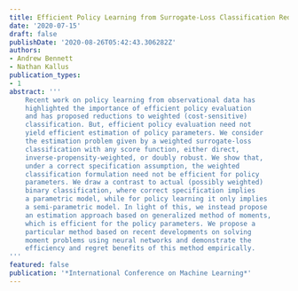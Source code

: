 ```yaml
---
title: Efficient Policy Learning from Surrogate-Loss Classification Reductions
date: '2020-07-15'
draft: false 
publishDate: '2020-08-26T05:42:43.306282Z'
authors:
- Andrew Bennett
- Nathan Kallus
publication_types:
- 1
abstract: '''
    Recent work on policy learning from observational data has
    highlighted the importance of efficient policy evaluation
    and has proposed reductions to weighted (cost-sensitive)
    classification. But, efficient policy evaluation need not
    yield efficient estimation of policy parameters. We consider
    the estimation problem given by a weighted surrogate-loss
    classification with any score function, either direct,
    inverse-propensity-weighted, or doubly robust. We show that,
    under a correct specification assumption, the weighted
    classification formulation need not be efficient for policy
    parameters. We draw a contrast to actual (possibly weighted)
    binary classification, where correct specification implies
    a parametric model, while for policy learning it only implies
    a semi-parametric model. In light of this, we instead propose
    an estimation approach based on generalized method of moments,
    which is efficient for the policy parameters. We propose a
    particular method based on recent developments on solving
    moment problems using neural networks and demonstrate the
    efficiency and regret benefits of this method empirically.
'''
featured: false
publication: '*International Conference on Machine Learning*'
---
```


